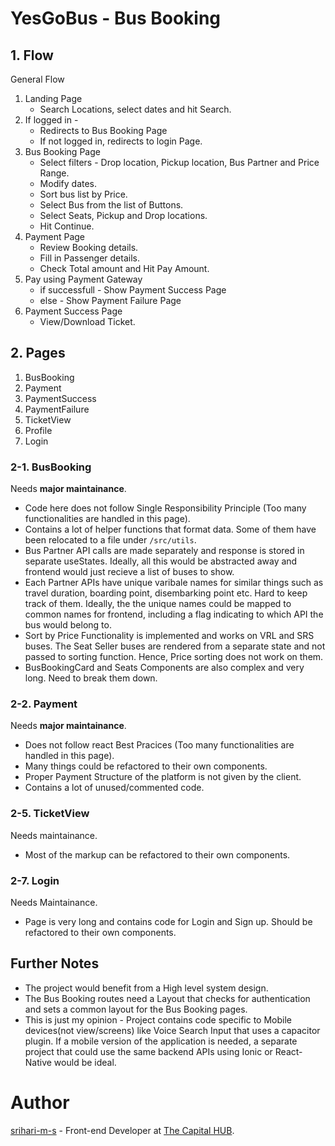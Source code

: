 # YesGoBus - Bus Booking

## 1. Flow

General Flow

1. Landing Page
    - Search Locations, select dates and hit Search.
2. If logged in - 
    - Redirects to Bus Booking Page
    - If not logged in, redirects to login Page.
3. Bus Booking Page
    - Select filters - Drop location, Pickup location, Bus Partner and Price Range.
    - Modify dates.
    - Sort bus list by Price.
    - Select Bus from the list of Buttons.
    - Select Seats, Pickup and Drop locations.
    - Hit Continue.
4. Payment Page
    - Review Booking details.
    - Fill in Passenger details.
    - Check Total amount and Hit Pay Amount.
5. Pay using Payment Gateway
    - if successfull - Show Payment Success Page
    - else - Show Payment Failure Page
6. Payment Success Page
    - View/Download Ticket.

## 2. Pages

1. BusBooking
2. Payment
3. PaymentSuccess
4. PaymentFailure
5. TicketView
6. Profile
7. Login

### 2-1. BusBooking

Needs **major maintainance**.

- Code here does not follow Single Responsibility Principle (Too many functionalities are handled in this page).
- Contains a lot of helper functions that format data. Some of them have been relocated to a file under ```/src/utils```.
- Bus Partner API calls are made separately and response is stored in separate useStates. Ideally, all this would be abstracted away and frontend would just recieve a list of buses to show.
- Each Partner APIs have unique varibale names for similar things such as travel duration, boarding point, disembarking point etc. Hard to keep track of them. Ideally, the the unique names could be mapped to common names for frontend, including a flag indicating to which API the bus would belong to.
- Sort by Price Functionality is implemented and works on VRL and SRS buses. The Seat Seller buses are rendered from a separate state and not passed to sorting function. Hence, Price sorting does not work on them.
- BusBookingCard and Seats Components are also complex and very long. Need to break them down.

### 2-2. Payment

Needs **major maintainance**.

- Does not follow react Best Pracices (Too many functionalities are handled in this page).
- Many things could be refactored to their own components.
- Proper Payment Structure of the platform is not given by the client.
- Contains a  lot of unused/commented code.

### 2-5. TicketView

Needs maintainance.

- Most of the markup can be refactored to their own components.

### 2-7. Login

Needs Maintainance.

- Page is very long and contains code for Login and Sign up. Should be refactored to their own components.

## Further Notes

- The project would benefit from a High level system design.
- The Bus Booking routes need a Layout that checks for authentication and sets a common layout for the Bus Booking pages.
- This is just my opinion - Project contains code specific to Mobile devices(not view/screens) like Voice Search Input that uses a capacitor plugin. If a mobile version of the application is needed, a separate project that could use the same backend APIs using Ionic or React-Native would be ideal.

# Author

[srihari-m-s](https://github.com/srihari-m-s) - Front-end Developer at [The Capital HUB](https://www.linkedin.com/company/thecapitalhub/).
